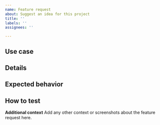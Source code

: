 ```yaml
---
name: Feature request
about: Suggest an idea for this project
title: ''
labels: ''
assignees: ''

---
```


## Use case

## Details

## Expected behavior

## How to test


**Additional context**
Add any other context or screenshots about the feature request here.
